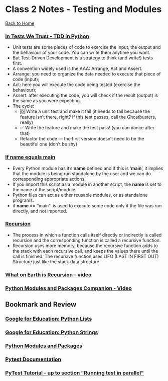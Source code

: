 # Class 2 Notes - Testing and Modules

[Back to Home](../README.md)

### [In Tests We Trust - TDD in Python](https://code.likeagirl.io/in-tests-we-trust-tdd-with-python-af69f47e6932)

+ Unit tests are some pieces of code to exercise the input, the output and the behaviour of your code. You can write them anytime you want.
+ But Test-Driven Development is a strategy to think (and write!) tests first.
+ A convention widely used is the AAA: Arrange, Act and Assert.
+ Arrange: you need to organize the data needed to execute that piece of code (input);
+ Act: here you will execute the code being tested (exercise the behaviour);
+ Assert: after executing the code, you will check if the result (output) is the same as you were expecting.
+ The cycle:
  + 🆘 Write a unit test and make it fail (it needs to fail because the feature isn’t there, right? If this test passes, call the Ghostbusters, really)
  + ✅ Write the feature and make the test pass! (you can dance after that)
  + Refactor the code — the first version doesn’t need to be the beautiful one (don’t be shy)

### [If name equals main](https://www.geeksforgeeks.org/what-does-the-if-__name__-__main__-do/)

+ Every Python module has it’s __name__ defined and if this is ‘__main__’, it implies that the module is being run standalone by the user and we can do corresponding appropriate actions.
+ If you import this script as a module in another script, the __name__ is set to the name of the script/module.
+ Python files can act as either reusable modules, or as standalone programs.
+ if __name__ == “main”: is used to execute some code only if the file was run directly, and not imported.

### [Recursion](https://www.geeksforgeeks.org/introduction-to-recursion-data-structure-and-algorithm-tutorials/)

+ The process in which a function calls itself directly or indirectly is called recursion and the corresponding function is called a recursive function.
+ Recursion uses more memory, because the recursive function adds to the stack with each recursive call, and keeps the values there until the call is finished. The recursive function uses LIFO (LAST IN FIRST OUT) Structure just like the stack data structure.

### [What on Earth is Recursion - video](https://www.youtube.com/watch?v=Mv9NEXX1VHc)

### [Python Modules and Packages Companion - Video](https://realpython.com/courses/python-modules-packages/)

## Bookmark and Review

### [Google for Education: Python Lists](https://developers.google.com/edu/python/lists)
### [Google for Education: Python Strings](https://developers.google.com/edu/python/strings)
### [Python Modules and Packages](https://realpython.com/python-modules-packages/)
### [Pytest Documentation](https://docs.pytest.org/en/latest/)
### [PyTest Tutorial - up to section "Running test in parallel"](https://www.guru99.com/pytest-tutorial.html)
